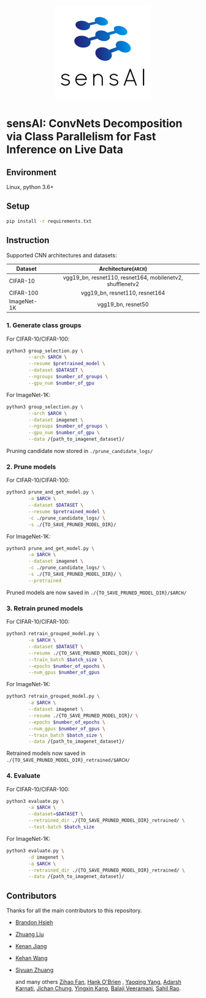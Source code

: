 <p align="center">
  <img src="sensAI-logo.png"  width="250" height="250">
</p>

# sensAI: ConvNets Decomposition via Class Parallelism for Fast Inference on Live Data

## Environment

Linux, python 3.6+

## Setup

```bash
pip install -r requirements.txt
```

## Instruction

Supported CNN architectures and datasets:

| Dataset        | Architecture(`ARCH`) |
| -------------  |:-------------:|
| CIFAR-10       | vgg19_bn, resnet110, resnet164, mobilenetv2, shufflenetv2|
| CIFAR-100      | vgg19_bn, resnet110, resnet164|
| ImageNet-1K    | vgg19_bn, resnet50|


### 1. Generate class groups
   
   For CIFAR-10/CIFAR-100:
   ```bash
   python3 group_selection.py \
           --arch $ARCH \
           --resume $pretrained_model \
           --dataset $DATASET \
           --ngroups $number_of_groups \
           --gpu_num $number_of_gpu 
   ```
   For ImageNet-1K:
   ```bash
   python3 group_selection.py \
           --arch $ARCH \
           --dataset imagenet \
           --ngroups $number_of_groups \
           --gpu_num $number_of_gpu \
           --data /{path_to_imagenet_dataset}/
   ```
   
   Pruning candidate now stored in `./prune_candidate_logs/`
   
### 2. Prune models
    
   For CIFAR-10/CIFAR-100:
   ```bash
   python3 prune_and_get_model.py \
           -a $ARCH \
           --dataset $DATASET \
           --resume $pretrained_model \
           -c ./prune_candidate_logs/ \
           -s ./{TO_SAVE_PRUNED_MODEL_DIR}/
   ```
   For ImageNet-1K:
   ```bash
   python3 prune_and_get_model.py \
           -a $ARCH \
           --dataset imagenet \
           -c ./prune_candidate_logs/ \
           -s ./{TO_SAVE_PRUNED_MODEL_DIR}/ \
           --pretrained
   ```
   
   Pruned models are now saved in `./{TO_SAVE_PRUNED_MODEL_DIR}/$ARCH/`
   
### 3. Retrain pruned models
  
   For CIFAR-10/CIFAR-100:
   ```bash
   python3 retrain_grouped_model.py \
           -a $ARCH \
           --dataset $DATASET \
           --resume ./{TO_SAVE_PRUNED_MODEL_DIR}/ \
           --train_batch $batch_size \
           --epochs $number_of_epochs \
           --num_gpus $number_of_gpus
   ```
   For ImageNet-1K:
   ```bash
   python3 retrain_grouped_model.py \
           -a $ARCH \
           --dataset imagenet \
           --resume ./{TO_SAVE_PRUNED_MODEL_DIR}/ \
           --epochs $number_of_epochs \
           --num_gpus $number_of_gpus \
           --train_batch $batch_size \
           --data /{path_to_imagenet_dataset}/
   ```
   
   Retrained models now saved in `./{TO_SAVE_PRUNED_MODEL_DIR}_retrained/$ARCH/`
   
### 4. Evaluate

   For CIFAR-10/CIFAR-100:
   ```bash
   python3 evaluate.py \
           -a $ARCH \
           --dataset=$DATASET \
           --retrained_dir ./{TO_SAVE_PRUNED_MODEL_DIR}_retrained/ \
           --test-batch $batch_size
   ```
   For ImageNet-1K:
   ```bash
   python3 evaluate.py \
           -d imagenet \
           -a $ARCH \
           --retrained_dir ./{TO_SAVE_PRUNED_MODEL_DIR}_retrained/ \
           --data /{path_to_imagenet_dataset}/
   ```

## Contributors

Thanks for all the main contributors to this repository.

* [Brandon Hsieh](https://github.com/hsiehbrandon) 

* [Zhuang Liu](https://github.com/liuzhuang13)

* [Kenan Jiang](https://github.com/Kenan-Jiang) 

* [Kehan Wang](https://github.com/Jason-Khan)

* [Siyuan Zhuang](https://github.com/suquark)

  and many others [Zihao Fan](https://github.com/zihao-fan), [Hank O'Brien](https://github.com/hjobrien) , [Yaoqing Yang](https://github.com/nsfzyzz), [Adarsh Karnati](https://github.com/akarnati11), [Jichan Chung](https://github.com/jichan3751), [Yingxin Kang](https://github.com/Miiira), [
Balaji Veeramani](https://github.com/bveeramani), [Sahil Rao](https://github.com/sahilrao21).



<!---
## Citation

```text
@inproceedings{wang2020sensAI,
 author = {Guanhua Wang, Zhuang Liu, Brandon Hsieh, Siyuan Zhuang, Joseph Gonzalez, Trevor Darrell, Ion Stoica},
 title = {{sensAI: ConvNets Decomposition via Class Parallelism for Fast Inference on Live Data}},
 booktitle = {xxx conference},
 year = {2020},
} 
```
--->
